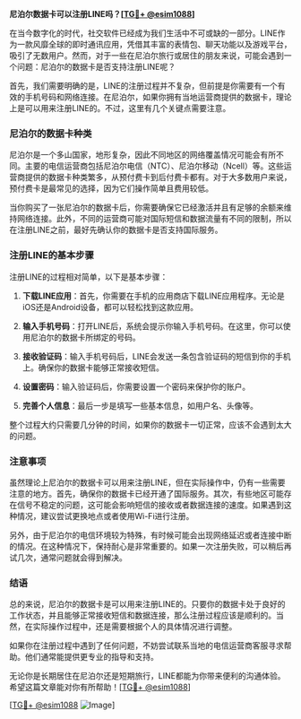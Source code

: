 **尼泊尔数据卡可以注册LINE吗？[[TG💪+ @esim1088](https://t.me/s/esim1088)]**

在当今数字化的时代，社交软件已经成为我们生活中不可或缺的一部分。LINE作为一款风靡全球的即时通讯应用，凭借其丰富的表情包、聊天功能以及游戏平台，吸引了无数用户。然而，对于一些在尼泊尔旅行或居住的朋友来说，可能会遇到一个问题：尼泊尔的数据卡是否支持注册LINE呢？

首先，我们需要明确的是，LINE的注册过程并不复杂，但前提是你需要有一个有效的手机号码和网络连接。在尼泊尔，如果你拥有当地运营商提供的数据卡，理论上是可以用来注册LINE的。不过，这里有几个关键点需要注意。

### 尼泊尔的数据卡种类

尼泊尔是一个多山国家，地形复杂，因此不同地区的网络覆盖情况可能会有所不同。主要的电信运营商包括尼泊尔电信（NTC）、尼泊尔移动（Ncell）等。这些运营商提供的数据卡种类繁多，从预付费卡到后付费卡都有。对于大多数用户来说，预付费卡是最常见的选择，因为它们操作简单且费用较低。

当你购买了一张尼泊尔的数据卡后，你需要确保它已经激活并且有足够的余额来维持网络连接。此外，不同的运营商可能对国际短信和数据流量有不同的限制，所以在注册LINE之前，最好先确认你的数据卡是否支持国际服务。

### 注册LINE的基本步骤

注册LINE的过程相对简单，以下是基本步骤：

1. **下载LINE应用**：首先，你需要在手机的应用商店下载LINE应用程序。无论是iOS还是Android设备，都可以轻松找到这款应用。

2. **输入手机号码**：打开LINE后，系统会提示你输入手机号码。在这里，你可以使用尼泊尔的数据卡所绑定的号码。

3. **接收验证码**：输入手机号码后，LINE会发送一条包含验证码的短信到你的手机上。确保你的数据卡能够正常接收短信。

4. **设置密码**：输入验证码后，你需要设置一个密码来保护你的账户。

5. **完善个人信息**：最后一步是填写一些基本信息，如用户名、头像等。

整个过程大约只需要几分钟的时间，如果你的数据卡一切正常，应该不会遇到太大的问题。

### 注意事项

虽然理论上尼泊尔的数据卡可以用来注册LINE，但在实际操作中，仍有一些需要注意的地方。首先，确保你的数据卡已经开通了国际服务。其次，有些地区可能存在信号不稳定的问题，这可能会影响短信的接收或者数据连接的速度。如果遇到这种情况，建议尝试更换地点或者使用Wi-Fi进行注册。

另外，由于尼泊尔的电信环境较为特殊，有时候可能会出现网络延迟或者连接中断的情况。在这种情况下，保持耐心是非常重要的。如果一次注册失败，可以稍后再试几次，通常问题就会得到解决。

### 结语

总的来说，尼泊尔的数据卡是可以用来注册LINE的。只要你的数据卡处于良好的工作状态，并且能够正常接收短信和数据连接，那么注册过程应该是顺利的。当然，在实际操作过程中，还是需要根据个人的具体情况进行调整。

如果你在注册过程中遇到了任何问题，不妨尝试联系当地的电信运营商客服寻求帮助。他们通常能提供更专业的指导和支持。

无论你是长期居住在尼泊尔还是短期旅行，LINE都能为你带来便利的沟通体验。希望这篇文章能对你有所帮助！[[TG💪+ @esim1088](https://t.me/s/esim1088)]

[[TG💪+ @esim1088](https://t.me/s/esim1088) ![Image](https://i.postimg.cc/4NQfJmqS/Snipaste-2025-05-13-00-14-12.png)]